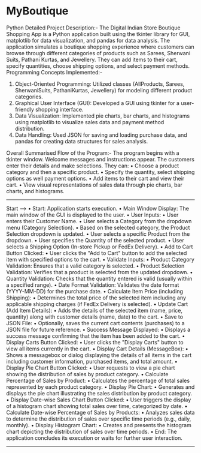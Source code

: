 # MyBoutique
Python
Detailed Project Description:-
The Digital Indian Store Boutique Shopping App is a Python application built using the tkinter library for GUI, matplotlib for data visualization, and pandas for data analysis. The application simulates a boutique shopping experience where customers can browse through different categories of products such as Sarees, Sherwani Suits, Pathani Kurtas, and Jewellery. They can add items to their cart, specify quantities, choose shipping options, and select payment methods. 
Programming Concepts Implemented:-
1.	Object-Oriented Programming: Utilized classes (AllProducts, Sarees, SherwaniSuits, PathaniKurtas, Jewellery) for modeling different product categories.
2.	Graphical User Interface (GUI): Developed a GUI using tkinter for a user-friendly shopping interface.
3.	Data Visualization: Implemented pie charts, bar charts, and histograms using matplotlib to visualize sales data and payment method distribution.
4.	Data Handling: Used JSON for saving and loading purchase data, and pandas for creating data structures for sales analysis.

Overall Summarised Flow of the Program:-
The program begins with a tkinter window. 
Welcome messages and instructions appear.
The customers enter their details and make selections. They can:
•	Choose a product category and then a specific product.
•	Specify the quantity, select shipping options as well payment options.
•	Add items to their cart and view their cart.
•	View visual representations of sales data through pie charts, bar charts, and histograms.
******************************************************************
Start --> 
•  Start: Application starts execution.
•  Main Window Display: The main window of the GUI is displayed to the user.
•  User Inputs:
•	User enters their Customer Name.
•	User selects a Category from the dropdown menu (Category Selection).
•	Based on the selected category, the Product Selection dropdown is updated.
•	User selects a specific Product from the dropdown.
•	User specifies the Quantity of the selected product.
•	User selects a Shipping Option (In-store Pickup or FedEx Delivery).
•  Add to Cart Button Clicked:
•	User clicks the "Add to Cart" button to add the selected item with specified options to the cart.
•  Validate Inputs:
•	Product Category Validation: Ensures that a valid category is selected.
•	Product Selection Validation: Verifies that a product is selected from the updated dropdown.
•	Quantity Validation: Checks that the quantity entered is valid (usually within a specified range).
•	Date Format Validation: Validates the date format (YYYY-MM-DD) for the purchase date.
•  Calculate Item Price (including Shipping):
•	Determines the total price of the selected item including any applicable shipping charges (if FedEx Delivery is selected).
•  Update Cart (Add Item Details):
•	Adds the details of the selected item (name, price, quantity) along with customer details (name, date) to the cart.
•  Save to JSON File:
•	Optionally, saves the current cart contents (purchases) to a JSON file for future reference.
•  Success Message Displayed:
•	Displays a success message confirming that the item has been added to the cart.
•  Display Carts Button Clicked:
•	User clicks the "Display Carts" button to view all items currently in the cart.
•  Display Cart Details (MessageBox):
•	Shows a messagebox or dialog displaying the details of all items in the cart including customer information, purchased items, and total amount.
•  Display Pie Chart Button Clicked:
•	User requests to view a pie chart showing the distribution of sales by product category.
•  Calculate Percentage of Sales by Product:
•	Calculates the percentage of total sales represented by each product category.
•  Display Pie Chart:
•	Generates and displays the pie chart illustrating the sales distribution by product category.
•  Display Date-wise Sales Chart Button Clicked:
•	User triggers the display of a histogram chart showing total sales over time, categorized by date.
•  Calculate Date-wise Percentage of Sales by Products:
•	Analyzes sales data to determine the distribution of sales over specific time periods (e.g., daily, monthly).
•  Display Histogram Chart:
•	Creates and presents the histogram chart depicting the distribution of sales over time periods.
•  End: The application concludes its execution or waits for further user interaction.
******************************************************************

